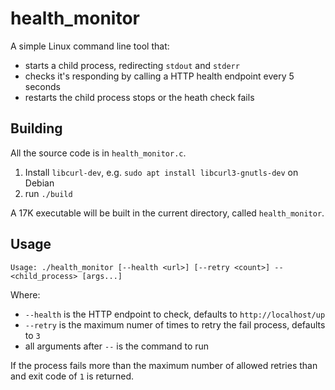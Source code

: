# health_monitor

A simple Linux command line tool that:
* starts a child process, redirecting `stdout` and `stderr`
* checks it's responding by calling a HTTP health endpoint every 5 seconds
* restarts the child process stops or the heath check fails

## Building

All the source code is in `health_monitor.c`.

1. Install `libcurl-dev`, e.g. `sudo apt install libcurl3-gnutls-dev` on Debian
2. run `./build`

A 17K executable will be built in the current directory, called `health_monitor`.

## Usage

```
Usage: ./health_monitor [--health <url>] [--retry <count>] -- <child_process> [args...]
```

Where:
* `--health` is the HTTP endpoint to check, defaults to `http://localhost/up`
* `--retry` is the maximum numer of times to retry the fail process, defaults to `3`
* all arguments after `--` is the command to run

If the process fails more than the maximum number of allowed retries than and exit code of `1` is returned.
